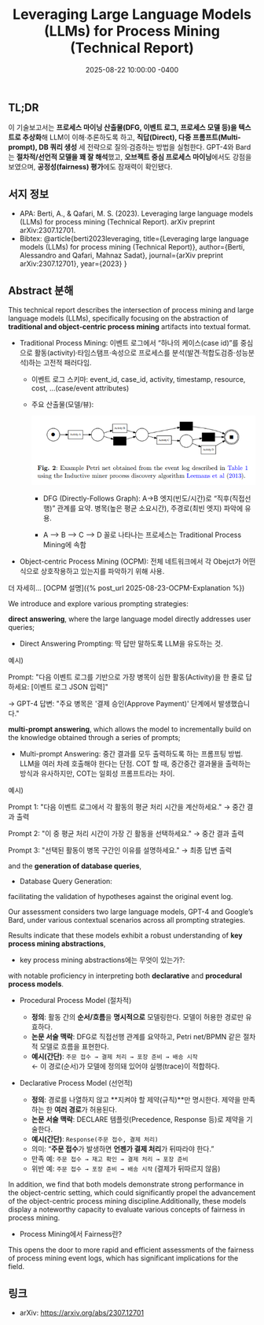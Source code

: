 ﻿---
title: "Leveraging Large Language Models (LLMs) for Process Mining (Technical Report)"
layout: single
date: 2025-08-22 10:00:00 -0400
categories: [Paper Review]
tags: [process mining, llm, direct answering prompt, multi-prompt answering, database query generation]
author_profile: true
---

## TL;DR
이 기술보고서는 **프로세스 마이닝 산출물(DFG, 이벤트 로그, 프로세스 모델 등)을 텍스트로 추상화**해 LLM이 이해·추론하도록 하고, **직답(Direct), 다중 프롬프트(Multi-prompt), DB 쿼리 생성** 세 전략으로 질의·검증하는 방법을 실험한다. GPT-4와 Bard는 **절차적/선언적 모델을 꽤 잘 해석**했고, **오브젝트 중심 프로세스 마이닝**에서도 강점을 보였으며, **공정성(fairness) 평가**에도 잠재력이 확인됐다.

## 서지 정보
- APA: Berti, A., & Qafari, M. S. (2023). Leveraging large language models (LLMs) for process mining (Technical Report). arXiv preprint arXiv:2307.12701.
- Bibtex: @article{berti2023leveraging,
  title={Leveraging large language models (LLMs) for process mining (Technical Report)},
  author={Berti, Alessandro and Qafari, Mahnaz Sadat},
  journal={arXiv preprint arXiv:2307.12701},
  year={2023}
}

## Abstract 분해
This technical report describes the intersection of process mining and large language models (LLMs), specifically focusing on the abstraction of **traditional and object-centric process mining** artifacts into textual format. 

- Traditional Process Mining: 이벤트 로그에서 “하나의 케이스(case id)”를 중심으로 활동(activity)·타임스탬프·속성으로 프로세스를 분석(발견·적합도검증·성능분석)하는 고전적 패러다임.

    - 이벤트 로그 스키마: event_id, case_id, activity, timestamp, resource, cost, …(case/event attributes) 
    
    - 주요 산출물(모델/뷰):

        ![procedural](/assets/img/procedural_process_model.PNG)
    
        - DFG (Directly-Follows Graph): A→B 엣지(빈도/시간)로 “직후(직접선행)” 관계를 요약. 병목(높은 평균 소요시간), 주경로(최빈 엣지) 파악에 유용. 
        
        - A --> B --> C --> D 꼴로 나타나는 프로세스는 Traditional Process Mining에 속함

        
- Object-centric Process Mining (OCPM): 전체 네트워크에서 각 Obejct가 어떤 식으로 상호작용하고 있는지를 파악하기 위해 사용.

더 자세히... [OCPM 설명]({% post_url 2025-08-23-OCPM-Explanation %})

We introduce and explore various prompting strategies: 

**direct answering**, where the large language model directly addresses user queries; 

- Direct Answering Prompting: 딱 답만 말하도록 LLM을 유도하는 것.

예시)

Prompt:
"다음 이벤트 로그를 기반으로 가장 병목이 심한 활동(Activity)을 한 줄로 답하세요:
[이벤트 로그 JSON 입력]"

→ GPT-4 답변:
"주요 병목은 '결제 승인(Approve Payment)' 단계에서 발생했습니다."


**multi-prompt answering**, which allows the model to incrementally build on the knowledge obtained through a series of prompts; 

- Multi-prompt Answering: 중간 결과를 모두 출력하도록 하는 프롬프팅 방법. LLM을 여러 차례 호출해야 한다는 단점. COT 할 때, 중간중간 결과물을 출력하는 방식과 유사하지만, COT는 일회성 프롬프트라는 차이. 

예시)

Prompt 1:
"다음 이벤트 로그에서 각 활동의 평균 처리 시간을 계산하세요."
→ 중간 결과 출력

Prompt 2:
"이 중 평균 처리 시간이 가장 긴 활동을 선택하세요."
→ 중간 결과 출력

Prompt 3:
"선택된 활동이 병목 구간인 이유를 설명하세요."
→ 최종 답변 출력

and the **generation of database queries**, 

- Database Query Generation:

facilitating the validation of hypotheses against the original event log. 

Our assessment considers two large language models, GPT-4 and Google’s Bard, under various contextual scenarios across all prompting strategies. 

Results indicate that these models exhibit a robust understanding of **key process mining abstractions**, 

- key process mining abstractions에는 무엇이 있는가?:

with notable proficiency in interpreting both **declarative** and **procedural process models**. 

- Procedural Process Model (절차적)
    - **정의**: 활동 간의 **순서/흐름**을 **명시적으로** 모델링한다. 모델이 허용한 경로만 유효하다.
    - **논문 서술 맥락**: DFG로 직접선행 관계를 요약하고, Petri net/BPMN 같은 절차적 모델로 흐름을 표현한다.
    - **예시(간단)**: `주문 접수 → 결제 처리 → 포장 준비 → 배송 시작`  
    ← 이 경로(순서)가 모델에 정의돼 있어야 실행(trace)이 적합하다.

- Declarative Process Model (선언적)
    - **정의**: 경로를 나열하지 않고 **지켜야 할 제약(규칙)**만 명시한다. 제약을 만족하는 한 **여러 경로**가 허용된다.
    - **논문 서술 맥락**: DECLARE 템플릿(Precedence, Response 등)로 제약을 기술한다.
    - **예시(간단)**: `Response(주문 접수, 결제 처리)`  
    - 의미: “**주문 접수**가 발생하면 **언젠가 결제 처리**가 뒤따라야 한다.”  
    - 만족 예: `주문 접수 → 재고 확인 → 결제 처리 → 포장 준비`  
    - 위반 예: `주문 접수 → 포장 준비 → 배송 시작` (결제가 뒤따르지 않음)

In addition, we find that both models demonstrate strong performance in the object-centric setting, which could significantly propel the advancement of the object-centric process mining discipline.Additionally, these models display a noteworthy capacity to evaluate various concepts of fairness in process mining. 

- Process Mining에서 Fairness란?

This opens the door to more rapid and efficient assessments of the fairness of process mining event logs, which has significant implications for the field.


## 링크
- arXiv: https://arxiv.org/abs/2307.12701